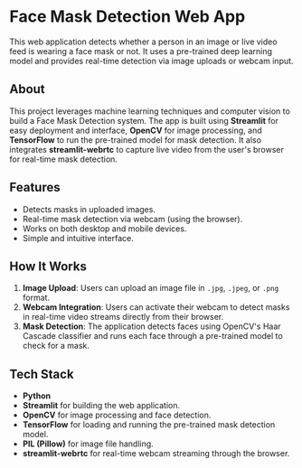 # Face Mask Detection Web App

This web application detects whether a person in an image or live video feed is wearing a face mask or not. It uses a pre-trained deep learning model and provides real-time detection via image uploads or webcam input.

## About

This project leverages machine learning techniques and computer vision to build a Face Mask Detection system. The app is built using **Streamlit** for easy deployment and interface, **OpenCV** for image processing, and **TensorFlow** to run the pre-trained model for mask detection. It also integrates **streamlit-webrtc** to capture live video from the user's browser for real-time mask detection.

## Features

- Detects masks in uploaded images.
- Real-time mask detection via webcam (using the browser).
- Works on both desktop and mobile devices.
- Simple and intuitive interface.

## How It Works

1. **Image Upload**: Users can upload an image file in `.jpg`, `.jpeg`, or `.png` format.
2. **Webcam Integration**: Users can activate their webcam to detect masks in real-time video streams directly from their browser.
3. **Mask Detection**: The application detects faces using OpenCV's Haar Cascade classifier and runs each face through a pre-trained model to check for a mask.

## Tech Stack

- **Python**
- **Streamlit** for building the web application.
- **OpenCV** for image processing and face detection.
- **TensorFlow** for loading and running the pre-trained mask detection model.
- **PIL (Pillow)** for image file handling.
- **streamlit-webrtc** for real-time webcam streaming through the browser.
